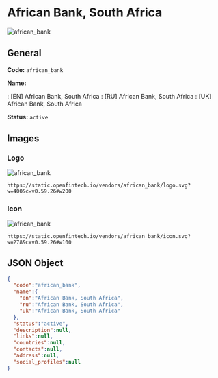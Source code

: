 
# African Bank, South Africa 
![african_bank](https://static.openfintech.io/vendors/african_bank/logo.svg?w=400&c=v0.59.26#w200)  

## General 
 
**Code:** `african_bank` 
 
**Name:** 
 
:	[EN] African Bank, South Africa 
:	[RU] African Bank, South Africa 
:	[UK] African Bank, South Africa 
 
**Status:** `active` 
 

## Images 

### Logo 
 
![african_bank](https://static.openfintech.io/vendors/african_bank/logo.svg?w=400&c=v0.59.26#w200)  

```
https://static.openfintech.io/vendors/african_bank/logo.svg?w=400&c=v0.59.26#w200
```  

### Icon 
 
![african_bank](https://static.openfintech.io/vendors/african_bank/icon.svg?w=278&c=v0.59.26#w100)  

```
https://static.openfintech.io/vendors/african_bank/icon.svg?w=278&c=v0.59.26#w100
```  

## JSON Object 

```json
{
  "code":"african_bank",
  "name":{
    "en":"African Bank, South Africa",
    "ru":"African Bank, South Africa",
    "uk":"African Bank, South Africa"
  },
  "status":"active",
  "description":null,
  "links":null,
  "countries":null,
  "contacts":null,
  "address":null,
  "social_profiles":null
}
```  
